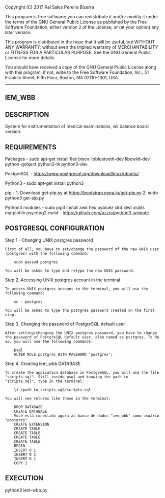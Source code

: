 Copyright (C) 2017 Raí Sales Pereira Bizerra

This program is free software; you can redistribute it and/or modify
it under the terms of the GNU General Public License as published by
the Free Software Foundation; either version 2 of the License, or
(at your option) any later version.
  
This program is distributed in the hope that it will be useful,
but WITHOUT ANY WARRANTY; without even the implied warranty of
MERCHANTABILITY or FITNESS FOR A PARTICULAR PURPOSE.  See the
GNU General Public License for more details.
  
You should have received a copy of the GNU General Public License
along with this program; if not, write to the Free Software
Foundation, Inc., 51 Franklin Street, Fifth Floor, Boston, MA 02110-1301, USA.

-----------------------------------------------------------------------------------------------------------------------
IEM_WBB
-----------------------------------------------------------------------------------------------------------------------

DESCRIPTION
-----------------------------------------------------------------------------------------------------------------------
System for instrumentation of medical examinations, wii balance board version.

REQUIREMENTS
-----------------------------------------------------------------------------------------------------------------------
Packages - sudo apt-get install flex bison libbluetooth-dev libcwiid-dev python-gobject python3-tk python3-dev

PostgreSQL - https://www.postgresql.org/download/linux/ubuntu/

Python3 - sudo apt-get install python3

pip - 	1. Download get-pip.py at https://bootstrap.pypa.io/get-pip.py
		2. sudo python3 get-pip.py

Python3 modules - 	sudo pip3 install awk flex pybluez xlrd xlwt xlutils matplotlib psycopg2
					cwiid - https://github.com/azzra/python3-wiimote

POSTGRESQL CONFIGURATION
-----------------------------------------------------------------------------------------------------------------------
Step 1 - Changing UNIX postgres password

	First of all, you have to set/change the password of the new UNIX user (postgres) with the following command:
	
		sudo passwd postgres

	You will be asked to type and retype the new UNIX password.

Step 2. Accessing UNIX postgres account in the terminal

	To access UNIX postgres account in the terminal, you will use the following command:

		su - postgres

	You will be asked to type the postgres password created on the first step.

Step 3. Changing the password of PostgreSQL default user

	After setting/changing the UNIX postgres password, you have to change the password of PostgreSQL default user, also named as postgres. To do so, you will use the following commands:

		psql
		ALTER ROLE postgres WITH PASSWORD 'postgres';

Step 4. Creating iem_wbb DATABASE

	To create the appication database in PostgreSQL, you will use the file "scripts.sql". Still inside psql and knowing the path to "scripts.sql", type in the terminal:

		\i /path_to_scripts.sql/scripts.sql

	You will see returns like these in the terminal:

		DROP DATABASE
		CREATE DATABASE
		Você está conectado agora ao banco de dados "iem_wbb" como usuário "postgres".
		CREATE EXTENSION
		CREATE TABLE
		CREATE TABLE
		CREATE TABLE
		CREATE TABLE
		BEGIN
		INSERT 0 1
		INSERT 0 1
		INSERT 0 1
		COPY 1

EXECUTION
-----------------------------------------------------------------------------------------------------------------------
python3 iem-wbb.py
